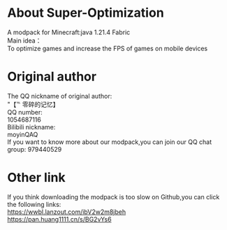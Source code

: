 # About Super-Optimization
A modpack for Minecraft:java 1.21.4 Fabric   
Main idea：    
To optimize games and increase the FPS of games on mobile devices
# Original author
The QQ nickname of original author:    
"【℡ 零碎的记忆】         
QQ number:    
1054687116   
Bilibili nickname:    
moyinQAQ    
If you want to know more about our modpack,you can join our QQ chat group:    979440529
# Other link
If you think downloading the modpack is too slow on Github,you can click the following links:    
https://wwbl.lanzout.com/ibV2w2m8jbeh   
https://pan.huang1111.cn/s/BG2vYs6

